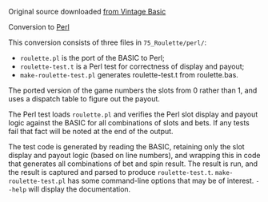 Original source downloaded [from Vintage Basic](http://www.vintage-basic.net/games.html)

Conversion to [Perl](https://www.perl.org/)

This conversion consists of three files in `75_Roulette/perl/`:

- `roulette.pl` is the port of the BASIC to Perl;
- `roulette-test.t` is a Perl test for correctness of display and payout;
- `make-roulette-test.pl` generates roulette-test.t from roulette.bas.

The ported version of the game numbers the slots from 0 rather than 1, and uses a dispatch table to figure out the payout.

The Perl test loads `roulette.pl` and verifies the Perl slot display and payout logic against the BASIC for all combinations of slots and bets. If any tests fail that fact will be noted at the end of the output.

The test code is generated by reading the BASIC, retaining only the slot display and payout logic (based on line numbers), and wrapping this in code that generates all combinations of bet and spin result. The result is run, and the result is captured and parsed to produce `roulette-test.t`. `make-roulette-test.pl` has some command-line options that may be of interest. `--help` will display the documentation.
